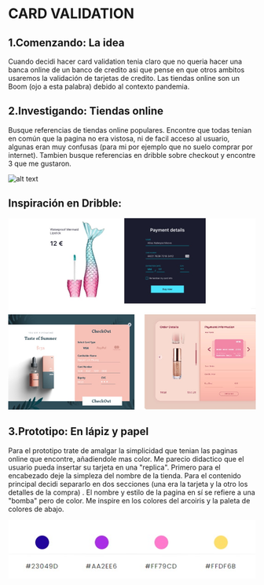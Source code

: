 # CARD VALIDATION
## 1.Comenzando: La idea
Cuando decidi hacer card validation tenia claro que no queria hacer una banca online de un banco de credito asi que pense en que otros ambitos usaremos la validación de tarjetas de credito. Las tiendas online son un Boom (ojo a esta palabra) debido al contexto pandemia.

## 2.Investigando: Tiendas online
Busque referencias de tiendas online populares. Encontre que todas tenian en común que la pagina no era vistosa, ni de facil acceso al usuario, algunas eran muy confusas (para mi por ejemplo que no suelo comprar por internet). Tambien busque referencias en dribble sobre checkout y encontre 3 que me gustaron.

![alt text](src/img/investigación.jpg)
## Inspiración en Dribble:
![alt text](src/img/dribble.jpg)
## 3.Prototipo: En lápiz y papel
Para el prototipo trate de amalgar la simplicidad que tenian las paginas online que encontre, añadiendole mas color. Me parecio didactico que el usuario pueda insertar su tarjeta en una "replica". Primero para el encabezado deje la simpleza del nombre de la tienda. Para el contenido principal decidi separarlo en dos secciones (una era la tarjeta y la otro los detalles de la compra) . El nombre y estilo de la pagina en sí se refiere a una "bomba" pero de color. Me inspire en los colores del arcoiris y la paleta de colores de abajo.

![alt text](src/img/paleta.jpg)